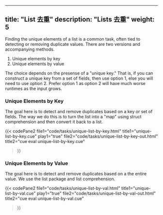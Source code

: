 ---
title: "List 去重"
description: "Lists 去重"
weight: 5
----

Finding the unique elements of a list is a common task,
often tied to detecting or removing duplicate values.
There are two versions and accompanying methods.

1. Unique elements by key
2. Unique elements by value

The choice depends on the presense of a "unique key."
That is, if you can construct a unique key from a set of fields,
then use option 1, else you will need to use option 2.
Prefer option 1 as option 2 will have much worse runtimes
as the input grows.

### Unique Elements by Key

The goal here is to detect and remove duplicates
based on a key or set of fields.
The way we do this is to turn the list
into a "map" using struct comprehension
and then convert it back to a list.

{{< codePane2
  file1="code/tasks/unique-list-by-key.html"     title1="unique-list-by-key.cue" play1="true"
  file2="code/tasks/unique-list-by-key-out.html" title2="cue eval unique-list-by-key.cue"
>}}


### Unique Elements by Value

The goal here is to detect and remove duplicates
based on a the entire value.
We use the list package and list comprehension.

{{< codePane2
  file1="code/tasks/unique-list-by-val.html"      title1="unique-list-by-val.cue" play1="true"
  file2="code/tasks/unique-list-by-val-out.html" title2="cue eval unique-list-by-val.cue"
>}}

